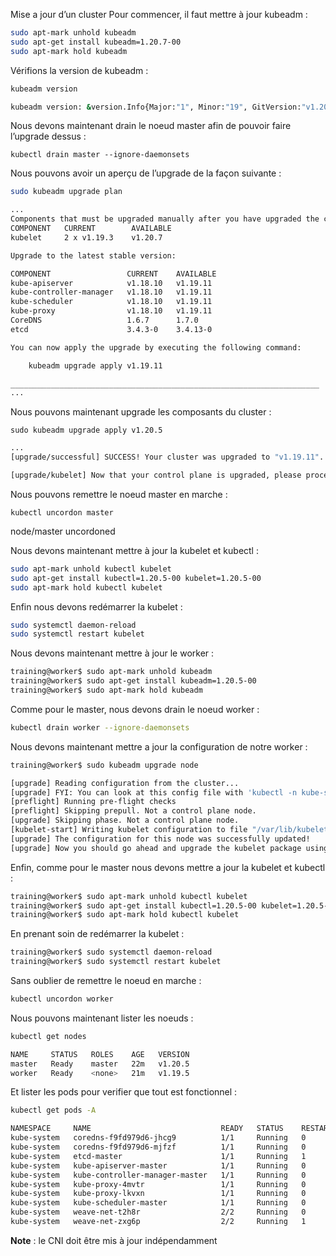 Mise a jour d’un cluster
Pour commencer, il faut mettre à jour kubeadm :

~~~~~~~~~~~~~~~~~~~~~~~~~~~~~~~~~~~~~~~~~~ {.zsh .numberLines}
sudo apt-mark unhold kubeadm
sudo apt-get install kubeadm=1.20.7-00
sudo apt-mark hold kubeadm
~~~~~~~~~~~~~~~~~~~~~~~~~~~~~~~~~~~~~~~~~~

Vérifions la version de kubeadm :

~~~~~~~~~~~~~~~~~~~~~~~~~~~~~~~~~~~~~~~~~~ {.zsh .numberLines}
kubeadm version

kubeadm version: &version.Info{Major:"1", Minor:"19", GitVersion:"v1.20.7", GitCommit:"1e11e4a2108024935ecfcb2912226cedeafd99df", GitTreeState:"clean", BuildDate:"2020-10-14T12:47:53Z", GoVersion:"go1.15.2", Compiler:"gc", Platform:"linux/amd64"}
~~~~~~~~~~~~~~~~~~~~~~~~~~~~~~~~~~~~~~~~~~

Nous devons maintenant drain le noeud master afin de pouvoir faire l’upgrade dessus :

`kubectl drain master --ignore-daemonsets`

Nous pouvons avoir un aperçu de l’upgrade de la façon suivante :

~~~~~~~~~~~~~~~~~~~~~~~~~~~~~~~~~~~~~~~~~~ {.zsh .numberLines}
sudo kubeadm upgrade plan

...
Components that must be upgraded manually after you have upgraded the control plane with 'kubeadm upgrade apply':
COMPONENT   CURRENT        AVAILABLE
kubelet     2 x v1.19.3    v1.20.7

Upgrade to the latest stable version:

COMPONENT                 CURRENT    AVAILABLE
kube-apiserver            v1.18.10   v1.19.11
kube-controller-manager   v1.18.10   v1.19.11
kube-scheduler            v1.18.10   v1.19.11
kube-proxy                v1.18.10   v1.19.11
CoreDNS                   1.6.7      1.7.0
etcd                      3.4.3-0    3.4.13-0

You can now apply the upgrade by executing the following command:

    kubeadm upgrade apply v1.19.11

_____________________________________________________________________
...
~~~~~~~~~~~~~~~~~~~~~~~~~~~~~~~~~~~~~~~~~~


Nous pouvons maintenant upgrade les composants du cluster :


`sudo kubeadm upgrade apply v1.20.5`

~~~~~~~~~~~~~~~~~~~~~~~~~~~~~~~~~~~~~~~~~~ {.zsh .numberLines}
...
[upgrade/successful] SUCCESS! Your cluster was upgraded to "v1.19.11". Enjoy!

[upgrade/kubelet] Now that your control plane is upgraded, please proceed with upgrading your kubelets if you haven't already done so.
~~~~~~~~~~~~~~~~~~~~~~~~~~~~~~~~~~~~~~~~~~

Nous pouvons remettre le noeud master en marche :


`kubectl uncordon master`

node/master uncordoned

Nous devons maintenant mettre à jour la kubelet et kubectl :

~~~~~~~~~~~~~~~~~~~~~~~~~~~~~~~~~~~~~~~~~~ {.zsh .numberLines}
sudo apt-mark unhold kubectl kubelet
sudo apt-get install kubectl=1.20.5-00 kubelet=1.20.5-00
sudo apt-mark hold kubectl kubelet
~~~~~~~~~~~~~~~~~~~~~~~~~~~~~~~~~~~~~~~~~~

Enfin nous devons redémarrer la kubelet :

~~~~~~~~~~~~~~~~~~~~~~~~~~~~~~~~~~~~~~~~~~ {.zsh .numberLines}
sudo systemctl daemon-reload
sudo systemctl restart kubelet
~~~~~~~~~~~~~~~~~~~~~~~~~~~~~~~~~~~~~~~~~~

Nous devons maintenant mettre à jour le worker :

~~~~~~~~~~~~~~~~~~~~~~~~~~~~~~~~~~~~~~~~~~ {.zsh .numberLines}
training@worker$ sudo apt-mark unhold kubeadm
training@worker$ sudo apt-get install kubeadm=1.20.5-00
training@worker$ sudo apt-mark hold kubeadm
~~~~~~~~~~~~~~~~~~~~~~~~~~~~~~~~~~~~~~~~~~

Comme pour le master, nous devons drain le noeud worker :

~~~~~~~~~~~~~~~~~~~~~~~~~~~~~~~~~~~~~~~~~~ {.zsh .numberLines}
kubectl drain worker --ignore-daemonsets
~~~~~~~~~~~~~~~~~~~~~~~~~~~~~~~~~~~~~~~~~~

Nous devons maintenant mettre a jour la configuration de notre worker :

~~~~~~~~~~~~~~~~~~~~~~~~~~~~~~~~~~~~~~~~~~ {.zsh .numberLines}
training@worker$ sudo kubeadm upgrade node
~~~~~~~~~~~~~~~~~~~~~~~~~~~~~~~~~~~~~~~~~~

~~~~~~~~~~~~~~~~~~~~~~~~~~~~~~~~~~~~~~~~~~ {.zsh .numberLines}
[upgrade] Reading configuration from the cluster...
[upgrade] FYI: You can look at this config file with 'kubectl -n kube-system get cm kubeadm-config -oyaml'
[preflight] Running pre-flight checks
[preflight] Skipping prepull. Not a control plane node.
[upgrade] Skipping phase. Not a control plane node.
[kubelet-start] Writing kubelet configuration to file "/var/lib/kubelet/config.yaml"
[upgrade] The configuration for this node was successfully updated!
[upgrade] Now you should go ahead and upgrade the kubelet package using your package manager.
~~~~~~~~~~~~~~~~~~~~~~~~~~~~~~~~~~~~~~~~~~

Enfin, comme pour le master nous devons mettre a jour la kubelet et kubectl :

~~~~~~~~~~~~~~~~~~~~~~~~~~~~~~~~~~~~~~~~~~ {.zsh .numberLines}
training@worker$ sudo apt-mark unhold kubectl kubelet
training@worker$ sudo apt-get install kubectl=1.20.5-00 kubelet=1.20.5-00
training@worker$ sudo apt-mark hold kubectl kubelet
~~~~~~~~~~~~~~~~~~~~~~~~~~~~~~~~~~~~~~~~~~

En prenant soin de redémarrer la kubelet :

~~~~~~~~~~~~~~~~~~~~~~~~~~~~~~~~~~~~~~~~~~ {.zsh .numberLines}
training@worker$ sudo systemctl daemon-reload
training@worker$ sudo systemctl restart kubelet
~~~~~~~~~~~~~~~~~~~~~~~~~~~~~~~~~~~~~~~~~~

Sans oublier de remettre le noeud en marche :

~~~~~~~~~~~~~~~~~~~~~~~~~~~~~~~~~~~~~~~~~~ {.zsh .numberLines}
kubectl uncordon worker
~~~~~~~~~~~~~~~~~~~~~~~~~~~~~~~~~~~~~~~~~~

Nous pouvons maintenant lister les noeuds :

~~~~~~~~~~~~~~~~~~~~~~~~~~~~~~~~~~~~~~~~~~ {.zsh .numberLines}
kubectl get nodes

NAME     STATUS   ROLES    AGE   VERSION
master   Ready    master   22m   v1.20.5
worker   Ready    <none>   21m   v1.19.5
~~~~~~~~~~~~~~~~~~~~~~~~~~~~~~~~~~~~~~~~~~

Et lister les pods pour verifier que tout est fonctionnel :

~~~~~~~~~~~~~~~~~~~~~~~~~~~~~~~~~~~~~~~~~~ {.zsh .numberLines}
kubectl get pods -A

NAMESPACE     NAME                             READY   STATUS    RESTARTS   AGE
kube-system   coredns-f9fd979d6-jhcg9          1/1     Running   0          7m44s
kube-system   coredns-f9fd979d6-mjfzf          1/1     Running   0          7m44s
kube-system   etcd-master                      1/1     Running   1          11m
kube-system   kube-apiserver-master            1/1     Running   0          11m
kube-system   kube-controller-manager-master   1/1     Running   0          11m
kube-system   kube-proxy-4mvtr                 1/1     Running   0          14m
kube-system   kube-proxy-lkvxn                 1/1     Running   0          13m
kube-system   kube-scheduler-master            1/1     Running   0          11m
kube-system   weave-net-t2h8r                  2/2     Running   0          24m
kube-system   weave-net-zxg6p                  2/2     Running   1          23m
~~~~~~~~~~~~~~~~~~~~~~~~~~~~~~~~~~~~~~~~~~


**Note** : le CNI doit être mis à jour indépendamment